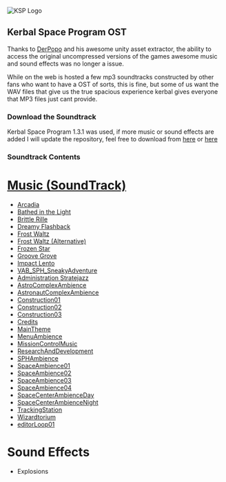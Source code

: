 ![KSP Logo](https://kerbalspaceprogram.com/en/wp-content/uploads/2015/03/conqueringSpace_bannerWeb.jpg)
## Kerbal Space Program OST

Thanks to [DerPopo](https://github.com/DerPopo/UABE) and his awesome unity asset extractor, the ability to access the original uncompressed versions of the games awesome music and sound effects was no longer a issue.

While on the web is hosted a few mp3 soundtracks constructed by other fans who want to have a OST of sorts, this is fine, but some of us want the WAV files that give us the true spacious experience kerbal gives everyone that MP3 files just cant provide.

### Download the Soundtrack

Kerbal Space Program 1.3.1 was used, if more music or sound effects are added I will update the repository, feel free to download from [here](https://github.com/4669842/KSP-OST/releases) 
or
[here](https://cdn.rawgit.com/4669842/KSP-OST/archive/KSP_Soundtrack.zip)

### Soundtrack Contents
 # [Music (SoundTrack)](https://github.com/4669842/KSP-OST/tree/master/Music)
  * [Arcadia](https://cdn.rawgit.com/4669842/KSP-OST/cfdae783/Music/Arcadia-sharedassets0.assets-1180.wav)
  * [Bathed in the Light](https://cdn.rawgit.com/4669842/KSP-OST/cfdae783/Music/Bathed%20in%20the%20Light-sharedassets0.assets-1231.wav)
  * [Brittle Rille](https://cdn.rawgit.com/4669842/KSP-OST/cfdae783/Music/Brittle%20Rille-sharedassets0.assets-1171.wav)
  * [Dreamy Flashback](https://cdn.rawgit.com/4669842/KSP-OST/cfdae783/Music/Dreamy%20Flashback-sharedassets0.assets-1268.wav)
  * [Frost Waltz ](https://cdn.rawgit.com/4669842/KSP-OST/cfdae783/Music/Frost%20Waltz-sharedassets0.assets-1237.wav)
  * [Frost Waltz (Alternative)](https://cdn.rawgit.com/4669842/KSP-OST/cfdae783/Music/Frost%20Waltz%20(Alternate)-sharedassets0.assets-1232.wav)
  * [Frozen Star](https://cdn.rawgit.com/4669842/KSP-OST/cfdae783/Music/Frozen%20Star-sharedassets0.assets-1182.wav)
  * [Groove Grove](https://cdn.rawgit.com/4669842/KSP-OST/cfdae783/Music/Groove%20Grove-sharedassets0.assets-1205.wav)
  * [Impact Lento](https://cdn.rawgit.com/4669842/KSP-OST/cfdae783/Music/Impact%20Lento-sharedassets0.assets-1212.wav)
  * [VAB_SPH_SneakyAdventure](https://cdn.rawgit.com/4669842/KSP-OST/cfdae783/Music/KSP%20_%20VAB_SPH_SneakyAdventure-sharedassets0.assets-1221.wav)
  * [Administration Stratejazz](https://cdn.rawgit.com/4669842/KSP-OST/cfdae783/Music/KSP_Administration_Stratejazz-sharedassets0.assets-1264.wav)
  * [AstroComplexAmbience](https://cdn.rawgit.com/4669842/KSP-OST/cfdae783/Music/KSP_AstroComplexAmbience-resources.assets-328.wav)
  * [AstronautComplexAmbience](https://cdn.rawgit.com/4669842/KSP-OST/cfdae783/Music/KSP_AstronautComplexAmbience-sharedassets0.assets-1203.wav)
  * [Construction01](https://cdn.rawgit.com/4669842/KSP-OST/cfdae783/Music/KSP_Construction01-sharedassets0.assets-1218.wav)
  * [Construction02](https://cdn.rawgit.com/4669842/KSP-OST/cfdae783/Music/KSP_Construction02-sharedassets0.assets-1218.wav)
  * [Construction03](https://cdn.rawgit.com/4669842/KSP-OST/cfdae783/Music/KSP_Construction03-sharedassets0.assets-1218.wav)
  * [Credits](https://cdn.rawgit.com/4669842/KSP-OST/cfdae783/Music/KSP_Credits-sharedassets0.assets-1176.wav)
  * [MainTheme](https://cdn.rawgit.com/4669842/KSP-OST/cfdae783/Music/KSP_MainTheme-sharedassets0.assets-1198.wav)
  * [MenuAmbience](https://cdn.rawgit.com/4669842/KSP-OST/cfdae783/Music/KSP_MenuAmbience-sharedassets0.assets-1202.wav)
  * [MissionControlMusic](https://cdn.rawgit.com/4669842/KSP-OST/cfdae783/Music/KSP_MissionControlMusic-sharedassets0.assets-1266.wav)
  * [ResearchAndDevelopment](https://github.com/4669842/KSP-OST/blob/master/Music/KSP_ResearchAndDevelopment-sharedassets0.assets-1251.wav)
  * [SPHAmbience](https://cdn.rawgit.com/4669842/KSP-OST/cfdae783/Music/KSP_SPHAmbience-sharedassets0.assets-1261.wav)
  * [SpaceAmbience01](https://cdn.rawgit.com/4669842/KSP-OST/cfdae783/Music/KSP_SpaceAmbience01-sharedassets0.assets-1224.wav)
  * [SpaceAmbience02](https://cdn.rawgit.com/4669842/KSP-OST/cfdae783/Music/KSP_SpaceAmbience02-sharedassets0.assets-1224.wav)
  * [SpaceAmbience03](https://cdn.rawgit.com/4669842/KSP-OST/cfdae783/Music/KSP_SpaceAmbience03-sharedassets0.assets-1224.wav)
  * [SpaceAmbience04](https://cdn.rawgit.com/4669842/KSP-OST/cfdae783/Music/KSP_SpaceAmbience04-sharedassets0.assets-1224.wav)
  * [SpaceCenterAmbienceDay](https://cdn.rawgit.com/4669842/KSP-OST/cfdae783/Music/KSP_SpaceCenterAmbienceDay-sharedassets0.assets-1217.wav)
  * [SpaceCenterAmbienceNight](https://cdn.rawgit.com/4669842/KSP-OST/cfdae783/Music/KSP_SpaceCenterAmbienceNight-sharedassets0.assets-1217.wav)
  * [TrackingStation](https://cdn.rawgit.com/4669842/KSP-OST/cfdae783/Music/KSP_TrackingStation-sharedassets0.assets-1192.wav)
  * [Wizardtorium](https://cdn.rawgit.com/4669842/KSP-OST/cfdae783/Music/Wizardtorium-sharedassets0.assets-1175.wav)
  * [editorLoop01](https://cdn.rawgit.com/4669842/KSP-OST/cfdae783/Music/editorLoop01-sharedassets0.assets-1241.wav)
# Sound Effects
  * Explosions
